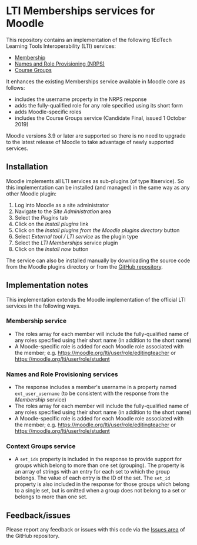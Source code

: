 # LTI Memberships services for Moodle

This repository contains an implementation of the following 1EdTech Learning Tools Interoperability (LTI) services:

* [Membership](https://www.imsglobal.org/specs/ltimemv1p0)
* [Names and Role Provisioning (NRPS)](https://www.imsglobal.org/spec/lti-nrps/v2p0)
* [Course Groups](https://www.imsglobal.org/spec/lti-gs/v1p0)

It enhances the existing Memberships service available in Moodle core as follows:

* includes the username property in the NRPS response
* adds the fully-qualified role for any role specified using its short form
* adds Moodle-specific roles
* includes the Course Groups service (Candidate Final, issued 1 October 2019)

Moodle versions 3.9 or later are supported so there is no need to upgrade to the latest release of Moodle to take advantage of newly supported services.

## Installation

Moodle implements all LTI services as sub-plugins (of type ltiservice).  So this implementation can be installed (and managed) in the same way as any other Moodle plugin:

1. Log into Moodle as a site administrator
1. Navigate to the *Site Administration* area
1. Select the *Plugins* tab
1. Click on the *Install plugins* link
1. Click on the *Install plugins from the Moodle plugins directory* button
1. Select *External tool / LTI service* as the plugin type
1. Select the *LTI Memberships* service plugin
1. Click on the *Install now* button

The service can also be installed manually by downloading the source code from the Moodle plugins directory or from the [GitHub repository](https://github.com/celtic-project/moodle-ltiservice_memberships_celtic).

## Implementation notes

This implementation extends the Moodle implementation of the official LTI services in the following ways.

### Membership service

* The roles array for each member will include the fully-qualified name of any roles specified using their short name (in addition to the short name)
* A Moodle-specific role is added for each Moodle role associated with the member; e.g. https://moodle.org/lti/user/role/editingteacher or https://moodle.org/lti/user/role/student

### Names and Role Provisioning services

* The response includes a member's username in a property named `ext_user_username` (to be consistent with the response from the *Membership* service)
* The roles array for each member will include the fully-qualified name of any roles specified using their short name (in addition to the short name)
* A Moodle-specific role is added for each Moodle role associated with the member; e.g. https://moodle.org/lti/user/role/editingteacher or https://moodle.org/lti/user/role/student

### Context Groups service

* A `set_ids` property is included in the response to provide support for groups which belong to more than one set (grouping).  The property is an array of strings with an entry for each set to which the group belongs.  The value of each entry is the ID of the set.  The `set_id` property is also included in the response for those groups which belong to a single set, but is omitted when a group does not belong to a set or belongs to more than one set.

## Feedback/issues

Please report any feedback or issues with this code via the [Issues area](https://github.com/celtic-project/moodle-ltiservice_memberships_celtic/issues) of the GitHub repository.
